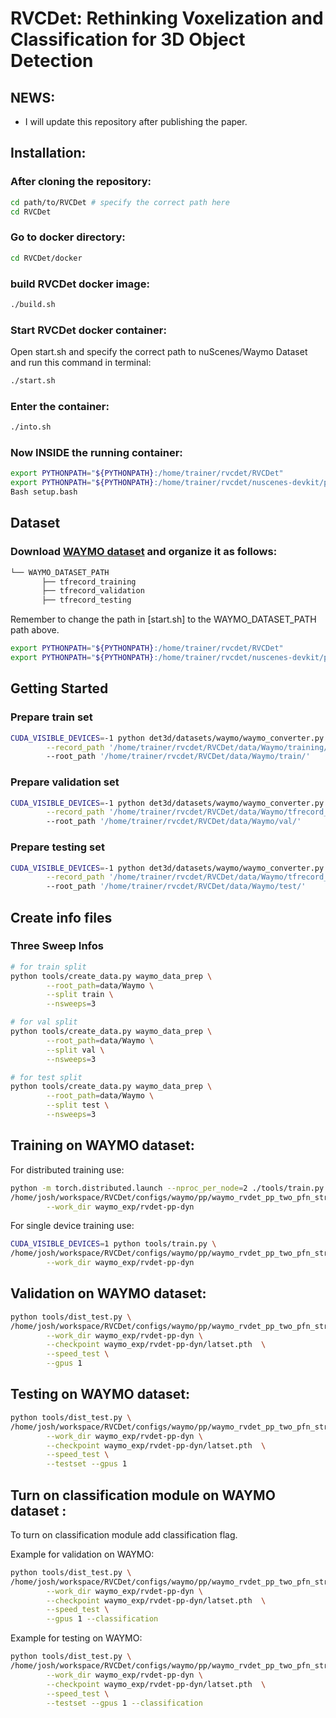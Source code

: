 # RVCDet: Rethinking Voxelization and Classification for 3D Object Detection
## NEWS:
- I will update this repository after publishing the paper.
## Installation:
### After cloning the repository:
```bash
cd path/to/RVCDet # specify the correct path here
cd RVCDet
```
### Go to docker directory:
```bash
cd RVCDet/docker
```
### build RVCDet docker image:
```bash
./build.sh
```
### Start RVCDet docker container:
Open start.sh and specify the correct path to nuScenes/Waymo Dataset and run this command in terminal:
```bash
./start.sh
```
### Enter the container:
```bash
./into.sh
```
### Now INSIDE the running container:
```bash
export PYTHONPATH="${PYTHONPATH}:/home/trainer/rvcdet/RVCDet"
export PYTHONPATH="${PYTHONPATH}:/home/trainer/rvcdet/nuscenes-devkit/python-sdk"
Bash setup.bash
```

## Dataset
### Download [WAYMO dataset](https://waymo.com/open/) and organize it as follows:
```bash
└── WAYMO_DATASET_PATH 
       ├── tfrecord_training       
       ├── tfrecord_validation   
       ├── tfrecord_testing 
```
Remember to change the path in [start.sh] to the WAYMO_DATASET_PATH path above.

```bash
export PYTHONPATH="${PYTHONPATH}:/home/trainer/rvcdet/RVCDet"
export PYTHONPATH="${PYTHONPATH}:/home/trainer/rvcdet/nuscenes-devkit/python-sdk"
```

## Getting Started
### Prepare train set 
```bash
CUDA_VISIBLE_DEVICES=-1 python det3d/datasets/waymo/waymo_converter.py \
        --record_path '/home/trainer/rvcdet/RVCDet/data/Waymo/training/*.tfrecord' \  
        --root_path '/home/trainer/rvcdet/RVCDet/data/Waymo/train/'
```
### Prepare validation set 
```bash
CUDA_VISIBLE_DEVICES=-1 python det3d/datasets/waymo/waymo_converter.py \
        --record_path '/home/trainer/rvcdet/RVCDet/data/Waymo/tfrecord_validation/*.tfrecord' \  
        --root_path '/home/trainer/rvcdet/RVCDet/data/Waymo/val/'
```
### Prepare testing set 
```bash
CUDA_VISIBLE_DEVICES=-1 python det3d/datasets/waymo/waymo_converter.py \
        --record_path '/home/trainer/rvcdet/RVCDet/data/Waymo/tfrecord_testing/*.tfrecord' \ 
        --root_path '/home/trainer/rvcdet/RVCDet/data/Waymo/test/'
```
## Create info files
### Three Sweep Infos 
```bash
# for train split
python tools/create_data.py waymo_data_prep \
        --root_path=data/Waymo \
        --split train \
        --nsweeps=3  
```
```bash
# for val split
python tools/create_data.py waymo_data_prep \
        --root_path=data/Waymo \
        --split val \
        --nsweeps=3 
```
```bash
# for test split
python tools/create_data.py waymo_data_prep \
        --root_path=data/Waymo \
        --split test \
        --nsweeps=3 
```

## Training on WAYMO dataset:
For distributed training use:
```bash
python -m torch.distributed.launch --nproc_per_node=2 ./tools/train.py \
/home/josh/workspace/RVCDet/configs/waymo/pp/waymo_rvdet_pp_two_pfn_stride1_3x.py \
        --work_dir waymo_exp/rvdet-pp-dyn
```
For single device training use:
```bash
CUDA_VISIBLE_DEVICES=1 python tools/train.py \
/home/josh/workspace/RVCDet/configs/waymo/pp/waymo_rvdet_pp_two_pfn_stride1_3x.py \
        --work_dir waymo_exp/rvdet-pp-dyn
```
  
## Validation on WAYMO dataset:
```bash
python tools/dist_test.py \
/home/josh/workspace/RVCDet/configs/waymo/pp/waymo_rvdet_pp_two_pfn_stride1_3x.py \
        --work_dir waymo_exp/rvdet-pp-dyn \
        --checkpoint waymo_exp/rvdet-pp-dyn/latset.pth  \
        --speed_test \
        --gpus 1
```

## Testing on WAYMO dataset:
```bash
python tools/dist_test.py \
/home/josh/workspace/RVCDet/configs/waymo/pp/waymo_rvdet_pp_two_pfn_stride1_3x.py \
        --work_dir waymo_exp/rvdet-pp-dyn \
        --checkpoint waymo_exp/rvdet-pp-dyn/latset.pth  \
        --speed_test \
        --testset --gpus 1
```

## Turn on classification module on WAYMO dataset :
To turn on classification module add classification flag.

Example for validation on WAYMO:
```bash
python tools/dist_test.py \
/home/josh/workspace/RVCDet/configs/waymo/pp/waymo_rvdet_pp_two_pfn_stride1_3x.py \
        --work_dir waymo_exp/rvdet-pp-dyn \
        --checkpoint waymo_exp/rvdet-pp-dyn/latset.pth  \
        --speed_test \
        --gpus 1 --classification
```
Example for testing on WAYMO: 
```bash
python tools/dist_test.py \
/home/josh/workspace/RVCDet/configs/waymo/pp/waymo_rvdet_pp_two_pfn_stride1_3x.py \
        --work_dir waymo_exp/rvdet-pp-dyn \
        --checkpoint waymo_exp/rvdet-pp-dyn/latset.pth  \
        --speed_test \
        --testset --gpus 1 --classification
```

